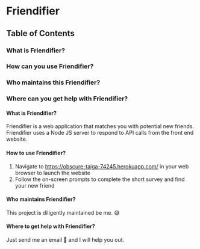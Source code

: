 # Friendifier

## Table of Contents
### What is Friendifier?
### How can you use Friendifier?
### Who maintains this Friendifier?
### Where can you get help with Friendifier?


#### What is Friendifier?
Friendifier is a web application that matches you with potential new friends. Friendifier uses a Node JS server to respond to API calls from the front end website.

#### How to use Friendifier?
1. Navigate to https://obscure-taiga-74245.herokuapp.com/ in your web browser to launch the website
1. Follow the on-screen prompts to complete the short survey and find your new friend

#### Who maintains Friendifier?
This project is diligently maintained be me. :sweat_smile:

#### Where to get help with Friendifier?
Just send me an email :e-mail: and I will help you out.
